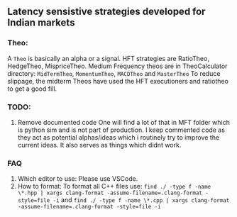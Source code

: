 ## Latency sensistive strategies developed for Indian markets

### Theo:
A `Theo` is basically an alpha or a signal. 
HFT strategies are RatioTheo, HedgeTheo, MispriceTheo.
Medium Frequency theos are in TheoCalculator directory: `MidTermTheo`, `MomentumTheo`, `MACDTheo` and `MasterTheo`
To reduce slippage, the midterm Theos have used the HFT executioners and ratiotheo to get a good fill.

### TODO:
1. Remove documented code
One will find a lot of that in MFT folder which is python sim and is not part of production. I keep commented code as they act as potential alphas/ideas which i routinely try to improve the current ideas. It also serves as things which didnt work.

### FAQ
1. Which editor to use: Please use VSCode. 
1. How to format: To format all C++ files use: `find ./ -type f -name \*.hpp | xargs clang-format -assume-filename=.clang-format -style=file -i` and `find ./ -type f -name \*.cpp | xargs clang-format -assume-filename=.clang-format -style=file -i`

